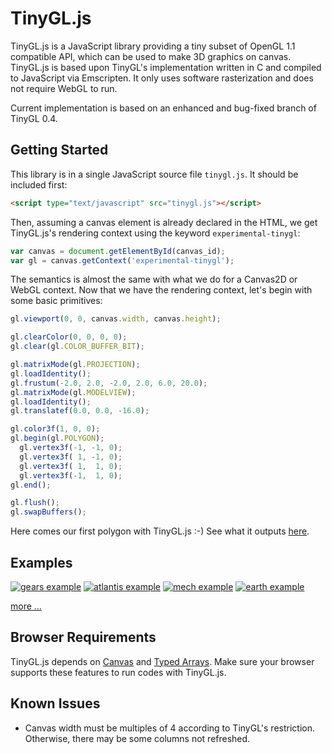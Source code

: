 TinyGL.js
=========

TinyGL.js is a JavaScript library providing a tiny subset of OpenGL 1.1 compatible API, which can be used to make 3D graphics on canvas. TinyGL.js is based upon TinyGL's implementation written in C and compiled to JavaScript via Emscripten. It only uses software rasterization and does not require WebGL to run.

Current implementation is based on an enhanced and bug-fixed branch of TinyGL 0.4.

Getting Started
---------------

This library is in a single JavaScript source file `tinygl.js`. It should be included first:

```html
<script type="text/javascript" src="tinygl.js"></script>
```

Then, assuming a canvas element is already declared in the HTML, we get TinyGL.js's rendering context using the keyword `experimental-tinygl`:

```js
var canvas = document.getElementById(canvas_id);
var gl = canvas.getContext('experimental-tinygl');
```

The semantics is almost the same with what we do for a Canvas2D or WebGL context. Now that we have the rendering context, let's begin with some basic primitives:

```js
gl.viewport(0, 0, canvas.width, canvas.height);

gl.clearColor(0, 0, 0, 0);
gl.clear(gl.COLOR_BUFFER_BIT);

gl.matrixMode(gl.PROJECTION);
gl.loadIdentity();
gl.frustum(-2.0, 2.0, -2.0, 2.0, 6.0, 20.0);
gl.matrixMode(gl.MODELVIEW);
gl.loadIdentity();
gl.translatef(0.0, 0.0, -16.0);

gl.color3f(1, 0, 0);
gl.begin(gl.POLYGON);
  gl.vertex3f(-1, -1, 0);
  gl.vertex3f( 1, -1, 0);
  gl.vertex3f( 1,  1, 0);
  gl.vertex3f(-1,  1, 0);
gl.end();

gl.flush();
gl.swapBuffers();
```

Here comes our first polygon with TinyGL.js :-)  See what it outputs [here](http://humu2009.github.io/tinygl.js/examples/my_first_polygon.html).

Examples
--------

[![gears example](http://humu2009.github.io/tinygl.js/screenshots/gears.jpg)](http://humu2009.github.io/tinygl.js/examples/gears.html)
[![atlantis example](http://humu2009.github.io/tinygl.js/screenshots/atlantis.jpg)](http://humu2009.github.io/tinygl.js/examples/atlantis.html)
[![mech example](http://humu2009.github.io/tinygl.js/screenshots/mech.jpg)](http://humu2009.github.io/tinygl.js/examples/mech.html)
[![earth example](http://humu2009.github.io/tinygl.js/screenshots/earth.jpg)](http://humu2009.github.io/tinygl.js/examples/earth.html)

[more ...](https://github.com/humu2009/tinygl.js/wiki/Examples)

Browser Requirements
--------------------

TinyGL.js depends on [Canvas](http://caniuse.com/#feat=canvas) and  [Typed Arrays](http://caniuse.com/#feat=typedarrays). Make sure your browser supports these features to run codes with TinyGL.js.

Known Issues
------------

* Canvas width must be multiples of 4 according to TinyGL's restriction. Otherwise, there may be some columns not refreshed.
